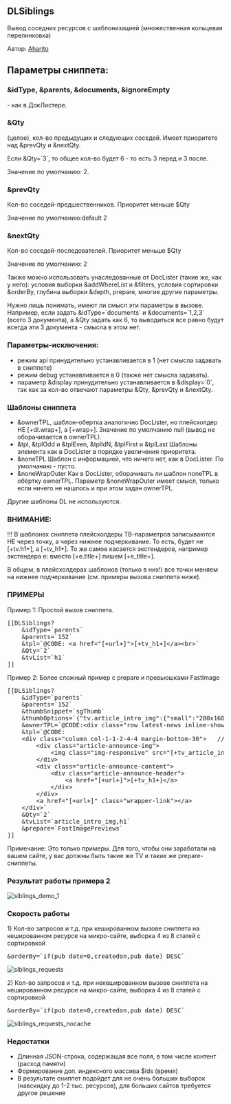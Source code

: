 
<meta http-equiv="Content-Type" content="text/html; charset=utf-8">
<h2>DLSiblings</h2>

<p>Вывод соседних ресурсов с шаблонизацией (множественная кольцевая перелинковка)</p>
<p>Автор: <i class="fa fa-github fa-lg text-primary"></i> <a href="https://github.com/Aharito/DLSiblings" rel="nofollow" target="_blank">Aharito</a></p>
<h2 class="page-header">Параметры сниппета:</h2>
<h3 class="sub-header text-bold">&amp;idType, &amp;parents, &amp;documents, &amp;ignoreEmpty</h3>
<p>- как в ДокЛистере.</p>
<h3 class="sub-header text-bold">&amp;Qty</h3>
<p>(целое), кол-во предыдущих и следующих соседей. Имеет приоритете над &amp;prevQty и &amp;nextQty.</p>
<p>Если &amp;Qty=`3`, то общее кол-во будет 6 - то есть 3 перед и 3 после.
<p>Значение по умолчанию: 2.</p>
<h3 class="sub-header text-bold">&amp;prevQty</h3>
<p>Кол-во соседей-предшественников. Приоритет меньше $Qty</p>
<p>Значение по умолчанию:default 2</p>
<h3 class="sub-header text-bold">&amp;nextQty</h3>
<p>Кол-во соседей-последователей. Приоритет меньше $Qty</p>
<p>Значение по умолчанию: 2</p>

<p>Также можно использовать унаследованные от DocLister (такие же, как у него): условия выборки <span class="text-danger">&amp;addWhereList</span> и  <span class="text-danger">&amp;filters</span>, условия сортировки <span class="text-danger">&amp;orderBy</span>, глубина выборки <span class="text-danger">&amp;depth</span>, <span class="text-danger">prepare</span>, многие другие параметры.</p>
<p>Нужно лишь понимать, имеют ли смысл эти параметры в вызове. Например, если задать <span class="text-bold">&amp;idType=`documents`</span> и <span class="text-bold">&amp;documents=`1,2,3`</span> (всего 3 документа), а <span class="text-bold">&amp;Qty</span> задать как 6, то выводиться все равно будут всегда эти 3 документа - смысла в этом нет.</p>
<h3>Параметры-исключения:</h3>
<ul>
	<li>режим <span class="text-bold">api</span> принудительно устанавливается в 1 (нет смысла задавать в сниппете)</li>
	<li>режим <span class="text-bold">debug</span> устанавливается в 0 (также нет смысла задавать).</li>
	<li>параметр <span class="text-bold">&amp;display</span> принудительно устанавливается в &amp;display=`0`, так как за кол-во отвечают параметры <span class="text-bold">&amp;Qty</span>, <span class="text-bold">&amp;prevQty</span> и <span class="text-bold">&amp;nextQty</span>.</li>
</ul>
<h3>Шаблоны сниппета</h3>
<ul>
	<li><span class="text-bold">&amp;ownerTPL</span>, шаблон-обертка аналогично DocLister, но плейсхолдер НЕ [+dl.wrap+], а [+wrap+]. Значение по умолчанию null (вывод не оборачивается в ownerTPL).</li>
	<li><span class="text-bold">&amp;tpl</span>, <span class="text-bold">&amp;tplOdd</span> и <span class="text-bold">&amp;tplEven</span>, <span class="text-bold">&amp;tplIdN</span>, <span class="text-bold">&amp;tplFirst</span> и <span class="text-bold">&amp;tplLast</span> Шаблоны элемента как в DocLister в порядке <span class="text-bold">увеличения</span> приоритета.</li>
	<li><span class="text-bold">&amp;noneTPL</span> Шаблон с информацией, что ничего нет, как в DocLister. По умолчанию - пусто.</li>
	<li><span class="text-bold">&amp;noneWrapOuter</span> Как в DocLister, оборачивать ли шаблон noneTPL в обёртку ownerTPL. Параметр &amp;noneWrapOuter имеет смысл, только если ничего не нашлось и при этом задан ownerTPL.</li>
</ul>
<p>Другие шаблоны DL <span class="text-bold">не используются</span>.  </p>
<h3 class="text-danger">ВНИМАНИЕ:</h3>
<p>!!! В шаблонах сниппета <span class="text-bold">плейсхолдеры</span> ТВ-параметров записываются НЕ через точку, а через нижнее подчеркивание. То есть, будет <span class="text-bold">не</span> [+tv.h1+], а [+tv_h1+]. То же самое касается <span class="text-bold">экстендеров</span>, например экстендера e: вместо [+e.title+] пишем [+e_title+].</p>
<p>В общем, в плейсхолдерах шаблонов (только в них!) все точки <span class="text-bold">меняем</span> на нижнее подчеркивание (см. примеры вызова сниппета ниже).</p>
<h3>ПРИМЕРЫ</h3>
<p>Пример 1: Простой вызов сниппета.</p>
<pre class="brush: html;">
[[DLSiblings?
    &amp;idType=`parents`
    &amp;parents=`152`
    &amp;tpl=`@CODE: &lt;a href="[+url+]"&gt;[+tv_h1+]&lt;/a&gt;&lt;br&gt;`
    &amp;Qty=`2`
    &amp;tvList=`h1`
]]</pre>
<p>Пример 2: Более сложный пример с prepare и превьюшками FastImage</p>
<pre class="brush: html;">[[DLSiblings?
    &amp;idType=`parents`
    &amp;parents=`152`
    &amp;thumbSnippet=`sgThumb`
    &amp;thumbOptions=`{"tv.article_intro_img":{"small":"280x160","medium":"700x400"}}`   //Здесь НЕ надо менять точку на подчеркивание (это не шаблон)
    &amp;ownerTPL=`@CODE:&lt;div class="row latest-news inline-showcase"&gt;[+wrap+]&lt;/div&gt;&lt;hr&gt;`                                       
    &amp;tpl=`@CODE:
    &lt;div class="column col-1-1-2-4-4 margin-bottom-30"&gt;   //А здесь везде надо менять (это шаблон)              
        &lt;div class="article-announce-img"&gt;
            &lt;img class="img-responsive" src="[+tv_article_intro_img_medium+]" alt="[+e_title+] | [(cfg_company_brand_name)]"&gt;               
        &lt;/div&gt;
        &lt;div class="article-announce-content"&gt;
            &lt;div class="article-announce-header"&gt;
                &lt;a href="[+url+]"&gt;[+tv_h1+]&lt;/a&gt;
            &lt;/div&gt;
        &lt;/div&gt;
        &lt;a href="[+url+]" class="wrapper-link"&gt;&lt;/a&gt;
    &lt;/div&gt;`
    &amp;Qty=`2`
    &amp;tvList=`article_intro_img,h1`
    &amp;prepare=`FastImagePreviews`
]]</pre>
<p><span class="text-bold">Примечание:</span> Это только примеры. Для того, чтобы они заработали на вашем сайте, у вас должны быть такие же TV и такие же prepare-сниппеты.</p>
<h3>Результат работы примера 2</h3>
<p><img src="https://cloud.githubusercontent.com/assets/6253807/24569757/ea66affa-1691-11e7-8320-aa726ffd3dbc.png" alt="siblings_demo_1" /></p>
<h3>Скорость работы</h3>
<p>1) Кол-во запросов и т.д. при <span class="text-bold">кешированном</span> вызове сниппета на кешированном ресурсе на микро-сайте, выборка 4 из 8 статей с сортировкой</p>
<pre class="brush: html;">&amp;orderBy=`if(pub_date=0,createdon,pub_date) DESC`</pre>
<p><img src="https://cloud.githubusercontent.com/assets/6253807/24569985/4e7dedd6-1693-11e7-955c-95574150e8de.png" alt="siblings_requests" /></p>
<p>2) Кол-во запросов и т.д. при <span class="text-bold">некешированном</span> вызове сниппета на кешированном ресурсе на микро-сайте, выборка 4 из 8 статей с сортировкой</p>
<pre class="brush: html;">&amp;orderBy=`if(pub_date=0,createdon,pub_date) DESC`</pre>
<p><img src="https://cloud.githubusercontent.com/assets/6253807/24570665/e1272e60-1696-11e7-8b7d-832009a2be07.png" alt="siblings_requests_nocache" /></p>
<h3>Недостатки</h3>
<ul>
	<li>Длинная JSON-строка, содержащая все поля, в том числе контент (расход памяти)</li>
	<li>Формирование доп. индексного массива $ids (время)</li>
	<li>В результате сниппет подойдет для не очень больших выборок (навскидку до 1-2 тыс. ресурсов), для больших сайтов требуется другое решение</li>
</ul>